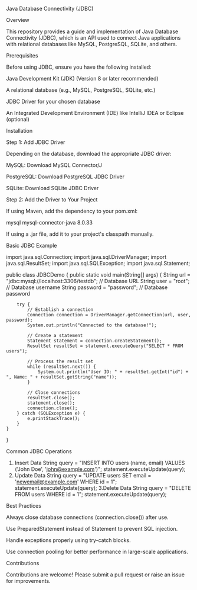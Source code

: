 Java Database Connectivity (JDBC)

Overview

This repository provides a guide and implementation of Java Database Connectivity (JDBC), which is an API used to connect Java applications with relational databases like MySQL, PostgreSQL, SQLite, and others.

Prerequisites

Before using JDBC, ensure you have the following installed:

Java Development Kit (JDK) (Version 8 or later recommended)

A relational database (e.g., MySQL, PostgreSQL, SQLite, etc.)

JDBC Driver for your chosen database

An Integrated Development Environment (IDE) like IntelliJ IDEA or Eclipse (optional)

Installation

Step 1: Add JDBC Driver

Depending on the database, download the appropriate JDBC driver:

MySQL: Download MySQL Connector/J

PostgreSQL: Download PostgreSQL JDBC Driver

SQLite: Download SQLite JDBC Driver

Step 2: Add the Driver to Your Project

If using Maven, add the dependency to your pom.xml:

<dependency>
    <groupId>mysql</groupId>
    <artifactId>mysql-connector-java</artifactId>
    <version>8.0.33</version>
</dependency>

If using a .jar file, add it to your project's classpath manually.

Basic JDBC Example

import java.sql.Connection;
import java.sql.DriverManager;
import java.sql.ResultSet;
import java.sql.SQLException;
import java.sql.Statement;

public class JDBCDemo {
    public static void main(String[] args) {
        String url = "jdbc:mysql://localhost:3306/testdb"; // Database URL
        String user = "root"; // Database username
        String password = "password"; // Database password

        try {
            // Establish a connection
            Connection connection = DriverManager.getConnection(url, user, password);
            System.out.println("Connected to the database!");

            // Create a statement
            Statement statement = connection.createStatement();
            ResultSet resultSet = statement.executeQuery("SELECT * FROM users");

            // Process the result set
            while (resultSet.next()) {
                System.out.println("User ID: " + resultSet.getInt("id") + ", Name: " + resultSet.getString("name"));
            }

            // Close connections
            resultSet.close();
            statement.close();
            connection.close();
        } catch (SQLException e) {
            e.printStackTrace();
        }
    }
}

Common JDBC Operations

1. Insert Data
   String query = "INSERT INTO users (name, email) VALUES ('John Doe', 'john@example.com')";
statement.executeUpdate(query);
2. Update Data
   String query = "UPDATE users SET email = 'newemail@example.com' WHERE id = 1";
statement.executeUpdate(query);
3.Delete Data
  String query = "DELETE FROM users WHERE id = 1";
statement.executeUpdate(query);


Best Practices

Always close database connections (connection.close()) after use.

Use PreparedStatement instead of Statement to prevent SQL injection.

Handle exceptions properly using try-catch blocks.

Use connection pooling for better performance in large-scale applications.

Contributions

Contributions are welcome! Please submit a pull request or raise an issue for improvements.
